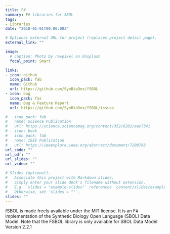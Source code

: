 ```yaml
---
title: F#
summary: F# libraries for SBOL
tags:
- Libraries
date: "2018-01-01T00:00:00Z"

# Optional external URL for project (replaces project detail page).
external_link: ""

image:
  # caption: Photo by rawpixel on Unsplash
  focal_point: Smart

links:
- icon: github
  icon_pack: fab
  name: Github
  url: https://github.com/SynBioDex/fSBOL
- icon: bug
  icon_pack: fas
  name: Bug & Feature Report
  url: https://github.com/SynBioDex/fSBOL/issues

#   icon_pack: fab
#   name: Science Publication
#   url: https://science.sciencemag.org/content/352/6281/aac7341
# - icon: book
#   icon_pack: fab
#   name: IEEE Publication
#   url: https://ieeexplore.ieee.org/abstract/document/7208798
url_code: ""
url_pdf: ""
url_slides: ""
url_video: ""

# Slides (optional).
#   Associate this project with Markdown slides.
#   Simply enter your slide deck's filename without extension.
#   E.g. `slides = "example-slides"` references `content/slides/example-slides.md`.
#   Otherwise, set `slides = ""`.
slides: ""
---
```


fSBOL is made freely available under the MIT license. It is an F# implementation of the Synthetic Biology Open Language (SBOL) Data Model.
Note that the FSBOL library is only available for SBOL Data Model Version 2.2.1